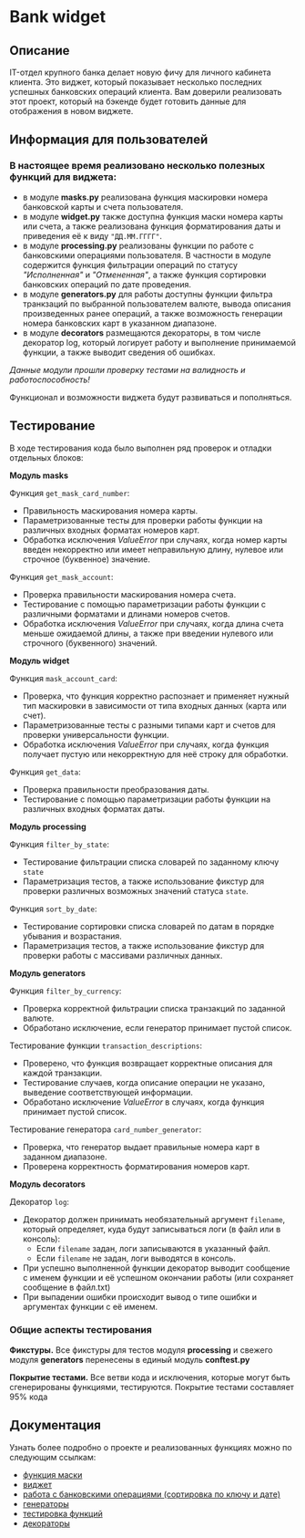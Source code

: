 # Bank widget

## Описание
IT-отдел крупного банка делает новую фичу для личного кабинета клиента. 
Это виджет, который показывает несколько последних успешных банковских операций клиента. 
Вам доверили реализовать этот проект, который на бэкенде будет готовить данные для отображения в новом виджете.

## Информация для пользователей
### В настоящее время реализовано несколько полезных функций для виджета:
+ в модуле **masks.py** реализована функция маскировки номера банковской карты и счета пользователя.
+ в модуле **widget.py** также доступна функция маски номера карты или счета, а также реализована функция форматирования даты и приведения её к виду `"ДД.ММ.ГГГГ"`.
+ в модуле **processing.py** реализованы функции по работе с банковскими операциями пользователя. В частности в модуле содержится функция фильтрации операций по статусу *"Исполненная"* и *"Отмененная"*, а также функция сортировки банковских операций по дате проведения.
+ в модуле **generators.py** для работы доступны функции фильтра транкзаций по выбранной пользователем валюте, вывода описания произведенных ранее операций, а также возможность генерации номера банковских карт в указанном диапазоне.
+ в модуле **decorators** размещаются декораторы, в том числе декоратор log, который логирует работу и выполнение принимаемой функции, а также выводит сведения об ошибках.

_Данные модули прошли проверку тестами на валидность и работоспособность!_

Функционал и возможности виджета будут развиваться и пополняться.

## Тестирование
В ходе тестирования кода было выполнен ряд проверок и отладки отдельных блоков:

**Модуль masks**  

Функция `get_mask_card_number`:
+ Правильность маскирования номера карты.
+ Параметризованные тесты для проверки работы функции на различных входных форматах номеров карт.
+ Обработка исключения _ValueError_ при случаях, когда номер карты введен некорректно или имеет неправильную длину, нулевое или строчное (буквенное) значение. 

Функция `get_mask_account`:
+ Проверка правильности маскирования номера счета.
+ Тестирование с помощью параметризации работы функции с различными форматами и длинами номеров счетов.
+ Обработка исключения _ValueError_ при случаях, когда длина счета меньше ожидаемой длины, а также при введении нулевого или строчного (буквенного) значений.

**Модуль widget**  

Функция `mask_account_card`:
+ Проверка, что функция корректно распознает и применяет нужный тип маскировки в зависимости от типа входных данных (карта или счет).
+ Параметризованные тесты с разными типами карт и счетов для проверки универсальности функции.
+ Обработка исключения _ValueError_ при случаях, когда функция получает пустую или некорректную для неё строку для обработки.

Функция `get_data`:
+ Проверка правильности преобразования даты.
+ Тестирование с помощью параметризации работы функции на различных входных форматах даты.

**Модуль processing**  

Функция `filter_by_state`:
+ Тестирование фильтрации списка словарей по заданному ключу `state`
+ Параметризация тестов, а также использование фикстур для проверки различных возможных значений статуса `state`.

Функция `sort_by_date`:
+ Тестирование сортировки списка словарей по датам в порядке убывания и возрастания.
+ Параметризация тестов, а также использование фикстур для проверки работы с массивами различных данных.

**Модуль generators**

Функция `filter_by_currency`:
+ Проверка корректной фильтрации списка транзакций по заданной валюте.
+ Обработано исключение, если генератор принимает пустой список.

Тестирование функции `transaction_descriptions`:
+ Проверено, что функция возвращает корректные описания для каждой транзакции.
+ Тестирование случаев, когда описание операции не указано, выведение соответствующей информации.
+ Обработано исключение _ValueError_ в случаях, когда функция принимает пустой список.

Тестирование генератора `card_number_generator`:
+ Проверка, что генератор выдает правильные номера карт в заданном диапазоне.
+ Проверена корректность форматирования номеров карт.

**Модуль decorators**

Декоратор `log`:
+ Декоратор должен принимать необязательный аргумент `filename`, который определяет, куда будут записываться логи (в файл или в консоль):
    - Если `filename` задан, логи записываются в указанный файл.
    - Если `filename` не задан, логи выводятся в консоль.
+ При успешно выполненной функции декоратор выводит сообщение с именем функции и её успешном окончании работы (или сохраняет сообщение в файл.txt)
+ При выпадении ошибки происходит вывод о типе ошибки и аргументах функции с её именем.

### Общие аспекты тестирования
**Фикстуры.** 
Все фикстуры для тестов модуля **processing** и свежего модуля **generators** перенесены в единый модуль **conftest.py**

**Покрытие тестами.** 
Все ветви кода и исключения, которые могут быть сгенерированы функциями, тестируются.
Покрытие тестами составляет 95% кода


## Документация
Узнать более подробно о проекте и реализованных функциях можно по следующим ссылкам:
- [функция маски](Homework_9.1.md)
- [виджет](Homework_9.2.md)
- [работа с банковскими операциями (сортировка по ключу и дате)](Homework_10.1.md)
- [генераторы](Homework_11.1.md)
- [тестировка функций](Homework_10.2.md)
- [декораторы](Homework_11.2.md)
